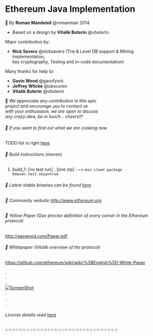 # Ethereum Java Implementation


:small_orange_diamond: By **Roman Mandeleil** @romanman 2014.   
 * Based on a design by **Vitalik Buterin** @vbuterin. 

 
 Major contribution by:   
  * **Nick Savers** @nicksavers (Trie & Level DB support & Mining implementation,   
     key cryptography, Testing and in-code documentation)
 
 
 Many thanks for help to:   
  * **Gavin Wood** @gavofyork   
  * **Jeffrey Wilcke** @obscuren   
  * **Vitalik Buterin** @vbuterin


:small_blue_diamond: *We appreciate any contribution to this epic   
project and encourage you to contact us   
with your enthusiasm, we are open to discuss   
any crazy idea, be in touch... cheers!!!*   
 
###### :small_blue_diamond: If you want to find out what we are cooking now   
TODO list is right [here](TODO.md)
 
######  :small_blue_diamond: Build instructions (maven)
  1. build_1:  [no test run] , [one zip] : ~> ` mvn clean package -Dmaven.test.skip=true `   

######  :small_blue_diamond: Latest stable binaries can be found [here](https://app.box.com/s/eotjb06lzdh5bmwheror)
 
######  :small_blue_diamond: Community website  http://www.ethereum.org

######  :small_blue_diamond: Yellow Paper (Gav precise definition of every corner in the Ethereum protocol)   
  http://gavwood.com/Paper.pdf

######  :small_blue_diamond: Whitepaper (Vitalik overview of the protocol)    
  https://github.com/ethereum/wiki/wiki/%5BEnglish%5D-White-Paper

.   
.   
.   
[![ScreenShot](http://i.imgur.com/FQiBihl.jpg)](https://www.youtube.com/watch?v=D5ok7jh7AOg)   
.   
.   
.   

###### License details read [here](LICENSE)
:sparkles::sparkles::sparkles::sparkles::sparkles::sparkles::sparkles::sparkles::sparkles::sparkles::sparkles::sparkles::sparkles::sparkles::sparkles::sparkles::sparkles::sparkles::sparkles::sparkles::sparkles::sparkles::sparkles::sparkles::sparkles::sparkles::sparkles::sparkles::sparkles::sparkles::sparkles::sparkles:

 
 
 



